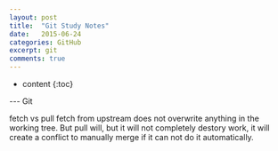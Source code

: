 ```yaml
---
layout: post
title:  "Git Study Notes"
date:   2015-06-24
categories: GitHub
excerpt: git
comments: true
---
```


* content
{:toc}

--- Git

fetch vs pull
fetch from upstream does not overwrite anything in the working tree. But pull will, but it will not completely destory work, it will create a conflict to manually merge if it can not do it automatically.
